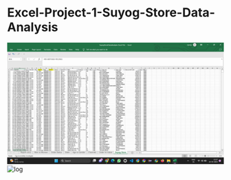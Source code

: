 # Excel-Project-1-Suyog-Store-Data-Analysis
![log](https://github.com/suyogpatil395/Excel-Project-1-Suyog-Store-Data-Analysis/blob/main/Store%20Data.png)
![log]()
